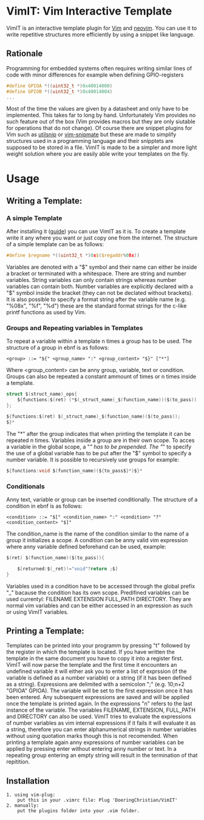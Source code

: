 # VimIT: Vim Interactive Template

VimIT is an interactive template plugin for [Vim](https://github.com/vim/vim) and [neovim](https://github.com/neovim/neovim). You can use it to write repetitive structures more efficiently by using a snippet like language.

## Rationale 

Programming for embedded systems often requires writing similar 
lines of code with minor differences for example when defining GPIO-registers
```c
#define GPIOA *((uint32_t *)0x40014000)
#define GPIOB *((uint32_t *)0x40014004)
...
```
Most of the time the values are given by a datasheet and only have to be implemented.
This takes far to long by hand. Unfortunately Vim provides no such feature out of the box 
(Vim provides macros but they are only siutable for operations that do not change). 
Of course there are snippet plugins for Vim such as [utilsnip](https://github.com/sirver/UltiSnips)
or [vim-snipmate](https://github.com/garbas/vim-snipmate) but these are made to simplify structures
used in a programming language and their snipptets are supposed to be stored in a file. VimIT is made to be a simpler and more light weight
solution where you are easily able write your templates on the fly. 

# Usage

## Writing a Template:

### A simple Template

After installing it ([guide](#installation)) you can use VimIT as it is.
To create a template write it any where you want or just copy one from the internet.
The structure of a simple template can be as follows:
```c
#define $regname *((uint32_t *)0x$($regaddr%08x))
```
Variables are denoted with a "$" symbol and their name can either be inside a bracket or 
terminated with a whitespace. There are string and number variables. String variables can only contain strings whereas number variables can contain both.
Number variables are explicitly declared with a "$" symbol inside the bracket (they can not be declated without brackets). 
It is also possible to specify a format string after the
variable name (e.g. "%08x", "%f", "%d") these are the standard format strings for
the c-like printf functions as used by Vim. 

### Groups and Repeating variables in Templates

To repeat a variable within a template n times a group has to be used. The structure of a group in ebnf is as follows:
```ebnf
<group> ::= "${" <group_name> ":" <group_content> "$}" ["*"]
```
Where <group_content> can be anny group, variable, text or condition. 
Groups can also be repeated a constant ammount of times or n times inside a template.
```c
struct $(struct_name)_ops{
    ${functions:$(ret) (*$(_struct_name)_$(function_name))($(to_pass));$}*
};

${functions:$(ret) $(_struct_name)_$(function_name)($(to_pass));
$}*
```
The "*" after the group indicates that when printing the template it can be repeated n times.
Variables inside a group are in their own scope. To acces a variable in the global scope, a "_" has to be prepended.
The "_" to specify the use of a global variable has to be put after the "$" symbol to specify a number variable.
It is possible to recursively use groups for example:
```c
${functions:void $(function_name)(${to_pass$}*)$}*
```

### Conditionals

Anny text, variable or group can be inserted conditionally. The structure of a condition in ebnf is as follows:
```ebnf
<condition> ::= "$[" <condition_name> ":" <condition> "?" <condition_content> "$]"
```
The condition_name is the name of the condition similar to the name of a group it initializes a scope. A condition can be anny valid 
vim expression where anny variable defined beforehand can be used, example:
```c
$(ret) $(function_name)($(to_pass)){

    $[returned:$(_ret)!="void"?return ;$]
}
```
Variables used in a condition have to be accessed through the global prefix "_" bacause the condition has its own scope.
Predifined variables can be used currentyl: FILENAME EXTENSION FULL_PATH DIRECTORY. They are normal vim variables and can be either
accessed in an expression as such or using VimIT variables.

## Printing a Template:

Templates can be printed into your programm by pressing "<leader>t" followed by the register in which
the template is located. If you have written the template in the same document you have to
copy it into a register first. VimIT will now parse the template and the first time it encounters an undefined
variable it will either ask you to enter a list of exprssion (if the variable is defined as a number variable) or a string (if it has been defined as a string). Expressions 
are delimited with a semicolon ";" (e.g. 10;n+2 "GPIOA" GPIOA). The variable will be set to the first expression once it has been entered.
Any subsequent expressions are saved and will be applied once the template is printed again.
In the expressions "n" refers to the last instance of the variable. The variables FILENAME, EXTENSION, FULL_PATH and DIRECTORY can also be used. VimIT tries to evaluate
the expressions of number variables as vim internal expressions if it fails it will evaluate it as a string, therefore you can
enter alphanumerical strings in number variables without using quotation marks though this is not recomended.
When printing a template again anny expressions of number variables can be applied by pressing enter without entering anny number or text.
In a repeating group entering an empty string will result in the termination of that repitition.

## Installation 
    1. using vim-plug:
        put this in your .vimrc file: Plug 'DoeringChristian/VimIT'
    2. manually:
        put the plugins folder into your .vim folder.

